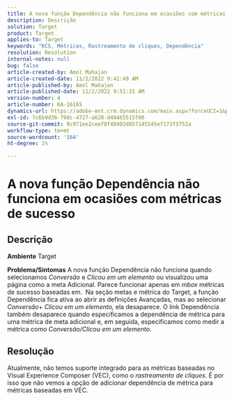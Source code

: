 ```yaml
---
title: A nova função Dependência não funciona em ocasiões com métricas de sucesso
description: Descrição
solution: Target
product: Target
applies-to: Target
keywords: "KCS, Métricas, Rastreamento de cliques, Dependência"
resolution: Resolution
internal-notes: null
bug: false
article-created-by: Amol Mahajan
article-created-date: 11/2/2022 9:41:49 AM
article-published-by: Amol Mahajan
article-published-date: 11/2/2022 9:51:31 AM
version-number: 4
article-number: KA-16165
dynamics-url: https://adobe-ent.crm.dynamics.com/main.aspx?forceUCI=1&pagetype=entityrecord&etn=knowledgearticle&id=cc51a58e-925a-ed11-9561-6045bd006a22
exl-id: 7c6b9d36-79dc-4727-a620-d40465515f00
source-git-commit: 9c971ee2ceef8f48902d857145545ef173f3752a
workflow-type: tm+mt
source-wordcount: '164'
ht-degree: 1%

---
```


# A nova função Dependência não funciona em ocasiões com métricas de sucesso

## Descrição

<b>Ambiente</b>
Target


<b>Problema/Sintomas</b>
A nova função Dependência não funciona quando selecionamos *Conversão* e *Clicou em um elemento* ou visualizou uma página como a meta Adicional. Parece funcionar apenas em *mbox* métricas de sucesso baseadas em. 
Na seção metas e métrica do Target, a função Dependência fica ativa ao abrir as definições Avançadas, mas ao selecionar *Conversão*+ *Clicou em um elemento,* ela desaparece. O link Dependência também desaparece quando especificamos a dependência de métrica para uma métrica de meta adicional e, em seguida, especificamos como medir a métrica como *Conversão/Clicou em um elemento.*


## Resolução


Atualmente, não temos suporte integrado para as métricas baseadas no Visual Experience Composer (VEC), como o *rastreamento de cliques*. É por isso que não vemos a opção de adicionar dependência de métrica para métricas baseadas em VEC.
